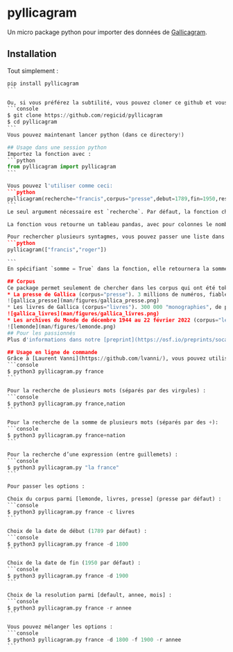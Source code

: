 # pyllicagram
Un micro package python pour importer des données de [Gallicagram](https://shiny.ens-paris-saclay.fr/app/gallicagram).

## Installation
Tout simplement :
````python
pip install pyllicagram
```

Ou, si vous préférez la subtilité, vous pouvez cloner ce github et vous diriger dans le dossier créé :
```console
$ git clone https://github.com/regicid/pyllicagram
$ cd pyllicagram
```
Vous pouvez maintenant lancer python (dans ce directory!)

## Usage dans une session python
Importez la fonction avec :
```python
from pyllicagram import pyllicagram
```

Vous pouvez l'utiliser comme ceci:
```python
pyllicagram(recherche="francis",corpus="presse",debut=1789,fin=1950,resolution="annee")
```
Le seul argument nécessaire est `recherche`. Par défaut, la fonction cherche dans le corpus de presse de Gallica, de 1789 à 1950, en résolution mensuelle. Si vous ne spéficiez pas la résolution, la résolution la plus fine disponible est utilisée.

La fonction vous retourne un tableau pandas, avec pour colonnes le nombre d'occurrences (`n`), le nombre total de mots sur la période (`total`), la fréquence du mot calculée comme le rapport des deux (`ratio`), le syntagme recherché (`gram`), l'année (`annee`) et selon la résolution le `mois` et le `jour`.

Pour rechercher plusieurs syntagmes, vous pouvez passer une liste dans l'argument `recherche`. 
```python
pyllicagram(["francis","roger"])

```
En spécifiant `somme = True` dans la fonction, elle retournera la somme des fréquences des mots recherchés, ce qui correspond à la recherche "francis+roger" dans l'interface graphique de Gallicagram.

## Corpus
Ce package permet seulement de chercher dans les corpus qui ont été tokénisés pour le projet Gallicagram, c'est-à-dire :
* La presse de Gallica (corpus="presse"). 3 millions de numéros, fiable à partir de 1789 et jusqu'en 1950 (la faute aux droits d'auteur). Résolution mensuelle.
![gallica_presse](man/figures/gallica_presse.png)
* Les livres de Gallica (corpus="livres"). 300 000 "monographies", de plus en plus fiable au fil des XVIIe et XVIIIe siècle, et ce jusqu'en 1950 (même raison). Résolution annuelle.
![gallica_livres](man/figures/gallica_livres.png)
* Les archives du Monde de décembre 1944 au 22 février 2022 (corpus="lemonde"). Fiable tout au long de la période, résolution journalière. Impeccablement océrisé, contrairement à Gallica.
![lemonde](man/figures/lemonde.png)
## Pour les passionnés
Plus d'informations dans notre [preprint](https://osf.io/preprints/socarxiv/84bf3/) consacré au projet et dans la notice du [site](https://shiny.ens-paris-saclay.fr/app/gallicagram).

## Usage en ligne de commande
Grâce à [Laurent Vanni](https://github.com/lvanni/), vous pouvez utiliser le programme directement en ligne de commande et génère un fichier "results.csv" où les valeurs sont séparées par des tablulations. Pour ce faire, clonez (ou si vous êtes un barbare, téléchargez) ce Github, et allez dans le directory pyllicagram (ou, cela revient au même, bougez le fichier pyllicagram.py dans le directory où vous souhaitez l'utiliser). Puis, pour la recherche d'un mot :
```console
$ python3 pyllicagram.py france
```

Pour la recherche de plusieurs mots (séparés par des virgules) :
```console
$ python3 pyllicagram.py france,nation
```

Pour la recherche de la somme de plusieurs mots (séparés par des +):
```console
$ python3 pyllicagram.py france+nation
```

Pour la recherche d’une expression (entre guillemets) : 
```console
$ python3 pyllicagram.py "la france"
```

Pour passer les options :

Choix du corpus parmi [lemonde, livres, presse] (presse par défaut) :
```console
$ python3 pyllicagram.py france -c livres
```

Choix de la date de début (1789 par défaut) :
```console
$ python3 pyllicagram.py france -d 1800
```

Choix de la date de fin (1950 par défaut) :
```console
$ python3 pyllicagram.py france -d 1900
```

Choix de la resolution parmi [default, annee, mois] :
```console
$ python3 pyllicagram.py france -r annee
```

Vous pouvez mélanger les options :
```console
$ python3 pyllicagram.py france -d 1800 -f 1900 -r annee 
```
